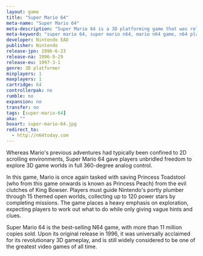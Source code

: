 ```yaml
---
layout: game
title: "Super Mario 64"
meta-name: "Super Mario 64"
meta-description: "Super Mario 64 is a 3D platforming game that was released alongside the Nintendo 64. It is the first Super Mario game to feature full 3D gameplay."
meta-keyword: "super mario 64, super mario n64, mario n64 game, n64 platforming game"
developer: Nintendo EAD
publisher: Nintendo
release-jpn: 1996-6-23
release-na: 1996-9-29
release-eu: 1997-3-1
genre: 3D platformer
minplayers: 1
maxplayers: 1
cartridge: 64
controllerpak: no
rumble: no
expansion: no
transfer: no
tags: [super-mario-64]
aka: ""
boxart: super-mario-64.jpg
redirect_to:
  - http://n64today.com
---
```


Whereas Mario's previous adventures had typically been confined to 2D scrolling environments, Super Mario 64 gave players unbridled freedom to explore 3D game worlds in full 360-degree analog control.

In this game, Mario is once again tasked with saving Princess Toadstool (who from this game onwards is known as Princess Peach) from the evil clutches of King Bowser. Players must guide Nintendo's portly plumber through 15 themed open worlds, collecting up to 120 power stars by completing missions. The game places a heavy emphasis on exploration, expecting players to work out what to do while only giving vague hints and clues.

Super Mario 64 is the best-selling N64 game, with more than 11 million copies sold. Upon its original release in 1996, it was universally acclaimed for its revolutionary 3D gameplay, and is still widely considered to be one of the greatest video games of all time.
